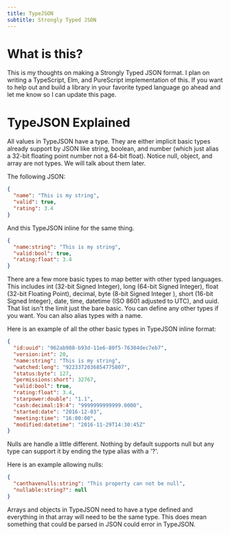 ```yaml
---
title: TypeJSON
subtitle: Strongly Typed JSON
---
```

# What is this?

This is my thoughts on making a Strongly Typed JSON format. I plan on writing
a TypeScript, Elm, and PureScript implementation of this. If you want to help
out and build a library in your favorite typed language go ahead and let me
know so I can update this page.

# TypeJSON Explained

All values in TypeJSON have a type. They are either implicit basic types already
support by JSON like string, boolean, and number (which just alias a 32-bit
floating point number not a 64-bit float). Notice null, object, and array are
not types. We will talk about them later.

The following JSON:
```json
{
  "name": "This is my string",
  "valid": true,
  "rating": 3.4
}
```
And this TypeJSON inline for the same thing.
```json
{
  "name:string": "This is my string",
  "valid:bool": true,
  "rating:float": 3.4
}
```

There are a few more basic types to map better with other typed languages. This
includes int (32-bit Signed Integer), long (64-bit Signed Integer), float
(32-bit Floating Point), decimal, byte (8-bit Signed Integer ), short
(16-bit Signed Integer), date, time, datetime (ISO 8601 adjusted to UTC), and
uuid. That list isn't the limit just the bare basic. You can define any other
types if you want. You can also alias types with a name.

Here is an example of all the other basic types in TypeJSON inline format:
```json
{
  "id:uuid": "962ab988-b93d-11e6-80f5-76304dec7eb7",
  "version:int": 20,
  "name:string": "This is my string",
  "watched:long": "9223372036854775807",
  "status:byte": 127,
  "permissions:short": 32767,
  "valid:bool": true,
  "rating:float": 3.4,
  "starpower:double": "1.1",
  "cash:decimal:19:4": "9999999999999.0000",
  "started:date": "2016-12-03",
  "meeting:time": "16:00:00",
  "modified:datetime": "2016-11-29T14:30:45Z"
}
```

Nulls are handle a little different. Nothing by default supports null but any
type can support it by ending the type alias with a '?'.

Here is an example allowing nulls:
```json
{
  "canthavenulls:string": "This property can not be null",
  "nullable:string?": null
}
```

Arrays and objects in TypeJSON need to have a type defined and everything in
that array will need to be the same type. This does mean something that could be
parsed in JSON could error in TypeJSON.
